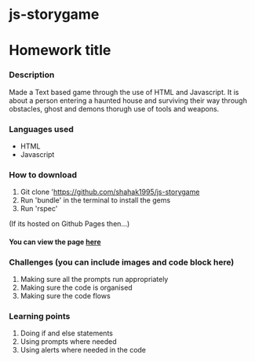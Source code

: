 # js-storygame
# Homework title
### Description
Made a Text based game through the use of HTML and Javascript. It is about a person entering a haunted house and surviving their way through obstacles, ghost and demons thorugh use of tools and weapons. 

### Languages used
* HTML
* Javascript

### How to download
1. Git clone 'https://github.com/shahak1995/js-storygame
2. Run 'bundle' in the terminal to install the gems
3. Run 'rspec'

(If its hosted on Github Pages then...)
#### You can view the page [here]()

### Challenges (you can include images and code block here)
1. Making sure all the prompts run appropriately
2. Making sure the code is organised
3. Making sure the code flows

### Learning points
1. Doing if and else statements
2. Using prompts where needed
3. Using alerts where needed in the code
